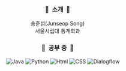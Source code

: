 <div align='center'>
  
  ### 💫 &nbsp;소개 &nbsp;💫  
  송준섭(Junseop Song)  
  서울시립대 통계학과
    
  ### 💫&nbsp; 공부 중 &nbsp;💫  
    <img alt="Java" src ="https://img.shields.io/badge/Java-orange.svg?&style=for-the-badge&logo=Java&logoColor=white"/> <img alt="Python" src ="https://img.shields.io/badge/Python-3776AB.svg?&style=for-the-badge&logo=Python&logoColor=white"/> <img alt="Html" src ="https://img.shields.io/badge/HTML-E34F26.svg?&style=for-the-badge&logo=HTML5&logoColor=white"/> <img alt="CSS" src ="https://img.shields.io/badge/CSS-FF9933.svg?&style=for-the-badge&logo=CSS3&logoColor=white"/> <img alt="Dialogflow" src ="https://img.shields.io/badge/Dialogflow-7238BB.svg?&style=for-the-badge&logo=Dialogflow&logoColor=white"/>  
    

